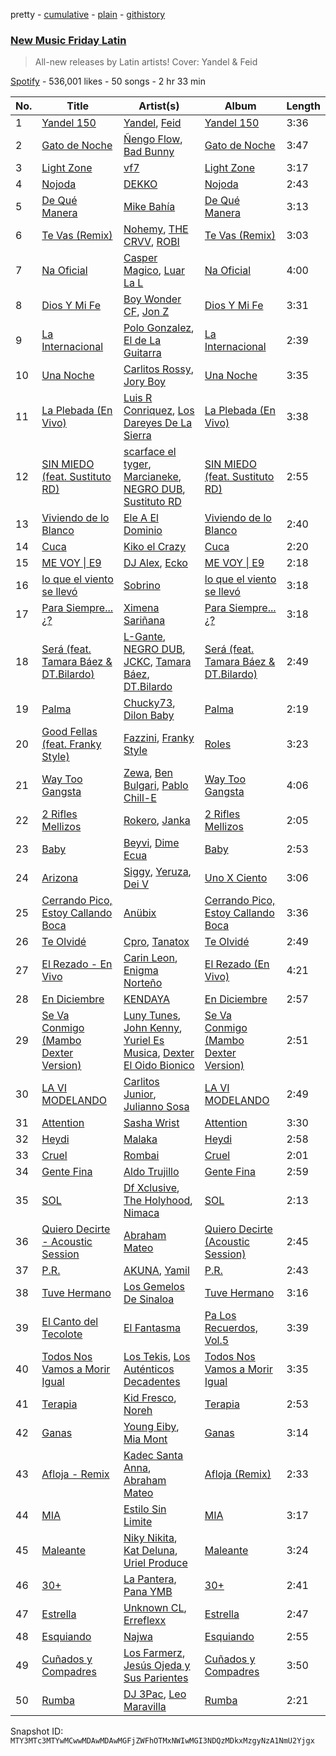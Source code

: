 pretty - [cumulative](/playlists/cumulative/37i9dQZF1DX1hVRardJ30X.md) - [plain](/playlists/plain/37i9dQZF1DX1hVRardJ30X) - [githistory](https://github.githistory.xyz/mackorone/spotify-playlist-archive/blob/main/playlists/plain/37i9dQZF1DX1hVRardJ30X)

### [New Music Friday Latin](https://open.spotify.com/playlist/37i9dQZF1DX1hVRardJ30X)

> All\-new releases by Latin artists! Cover: Yandel & Feid

[Spotify](https://open.spotify.com/user/spotify) - 536,001 likes - 50 songs - 2 hr 33 min

| No. | Title | Artist(s) | Album | Length |
|---|---|---|---|---|
| 1 | [Yandel 150](https://open.spotify.com/track/2oiixB9QMIzhWaHGVlQx4g) | [Yandel](https://open.spotify.com/artist/0eHQ9o50hj6ZDNBt6Ys1sD), [Feid](https://open.spotify.com/artist/2LRoIwlKmHjgvigdNGBHNo) | [Yandel 150](https://open.spotify.com/album/0T4sp7vn9arhvBUAda3foX) | 3:36 |
| 2 | [Gato de Noche](https://open.spotify.com/track/54ELExv56KCAB4UP9cOCzC) | [Ñengo Flow](https://open.spotify.com/artist/12vb80Km0Ew53ABfJOepVz), [Bad Bunny](https://open.spotify.com/artist/4q3ewBCX7sLwd24euuV69X) | [Gato de Noche](https://open.spotify.com/album/2GS2h80Dp8rFdGEa0j0JhH) | 3:47 |
| 3 | [Light Zone](https://open.spotify.com/track/5NNqDGrDCdEFBQNXZoYZdT) | [vf7](https://open.spotify.com/artist/6bxjoq64Y0HTfMc4GIbpyJ) | [Light Zone](https://open.spotify.com/album/0IeVTWuigUFBLtaL3zQBZC) | 3:17 |
| 4 | [Nojoda](https://open.spotify.com/track/77HE2OvXZm4Xa78oN8Qi62) | [DEKKO](https://open.spotify.com/artist/6ZvYYrrfpb1Z7kICDyxWQE) | [Nojoda](https://open.spotify.com/album/4uMo3BJ9nCC7Fo5rza2vi4) | 2:43 |
| 5 | [De Qué Manera](https://open.spotify.com/track/3HMlb6Dh9OGr3CjV6IwjEP) | [Mike Bahía](https://open.spotify.com/artist/1phfTBIocBW3UwqcYjaEN6) | [De Qué Manera](https://open.spotify.com/album/6XBq5DhffYApT0TGZAQ9cH) | 3:13 |
| 6 | [Te Vas \(Remix\)](https://open.spotify.com/track/0WtyFn3XFL4j8pdH47yWP3) | [Nohemy](https://open.spotify.com/artist/4EinPz5K01c3pu8ufwvD3P), [THE CRVV](https://open.spotify.com/artist/6PTiSdUTdWl30o5mrwZtvo), [ROBI](https://open.spotify.com/artist/6ISKc7ev3V4EGnEagkXexc) | [Te Vas \(Remix\)](https://open.spotify.com/album/0D6MNzCuMP8o5CSENeWlXk) | 3:03 |
| 7 | [Na Oficial](https://open.spotify.com/track/5bWqWZMZQanGyoUvCwAUEA) | [Casper Magico](https://open.spotify.com/artist/1fux65HMCBvfJHqlBc4Nno), [Luar La L](https://open.spotify.com/artist/4axKuDPr6WKcDCyh8vueTY) | [Na Oficial](https://open.spotify.com/album/4BY13m0zpvQaNOWICBWNRR) | 4:00 |
| 8 | [Dios Y Mi Fe](https://open.spotify.com/track/0VO3n8Y01UTsZYCelzwu9M) | [Boy Wonder CF](https://open.spotify.com/artist/01nUdqwuIHCHLZNP2TvYVF), [Jon Z](https://open.spotify.com/artist/5bWUlnPx9OYKsLiUJrhCA1) | [Dios Y Mi Fe](https://open.spotify.com/album/1SttuNOvnL3HVDHled7wRM) | 3:31 |
| 9 | [La Internacional](https://open.spotify.com/track/6T0FTw6tAOUbeMIvGV7WrX) | [Polo Gonzalez](https://open.spotify.com/artist/0OpXeanba0vYnyoft00BP6), [El de La Guitarra](https://open.spotify.com/artist/0LIyZkH7LLbsA9T4YwUnEk) | [La Internacional](https://open.spotify.com/album/5lOudBxycPSzUC6GKDQ2Cs) | 2:39 |
| 10 | [Una Noche](https://open.spotify.com/track/7asZ85RbCEQgmxFj4B9R3I) | [Carlitos Rossy](https://open.spotify.com/artist/0FDJB5xf8i09jDjIg1qNED), [Jory Boy](https://open.spotify.com/artist/5lFhCi03HDneWzvCxGctrT) | [Una Noche](https://open.spotify.com/album/1HJJPkS1NhG0nU1B2hRv6L) | 3:35 |
| 11 | [La Plebada \(En Vivo\)](https://open.spotify.com/track/0AdIPj093vFCO7t95TWak4) | [Luis R Conriquez](https://open.spotify.com/artist/0pePYDrJGk8gqMRbXrLJC8), [Los Dareyes De La Sierra](https://open.spotify.com/artist/1ZMJSCQw8DIefcLb1FIpY0) | [La Plebada \(En Vivo\)](https://open.spotify.com/album/4XXYvofbCf6KV5ZkHGw7fq) | 3:38 |
| 12 | [SIN MIEDO \(feat\. Sustituto RD\)](https://open.spotify.com/track/4p3CdsLRZYvVgVt1TLOvxD) | [scarface el tyger](https://open.spotify.com/artist/5MlZuriWb6dZV0VFOClFys), [Marcianeke](https://open.spotify.com/artist/5XQWXnMwsvuvCPMneXUbsy), [NEGRO DUB](https://open.spotify.com/artist/65VS702SIPGgTpWgTQupMA), [Sustituto RD](https://open.spotify.com/artist/4bSFqic4EdbcV1wAQ3c75B) | [SIN MIEDO \(feat\. Sustituto RD\)](https://open.spotify.com/album/0pINb4CVdXYmM7GxCxjuKM) | 2:55 |
| 13 | [Viviendo de lo Blanco](https://open.spotify.com/track/6fJt7gzBfer4uyh8XcJg8D) | [Ele A El Dominio](https://open.spotify.com/artist/4SzD0wClEg9NKVJZbCRFqS) | [Viviendo de lo Blanco](https://open.spotify.com/album/6NzVo36Va0VdRi1z8NDJkX) | 2:40 |
| 14 | [Cuca](https://open.spotify.com/track/185juQ66htkJV1aNzeUBUw) | [Kiko el Crazy](https://open.spotify.com/artist/3NpG6SsHaQETkdQVZH6V1E) | [Cuca](https://open.spotify.com/album/7qINSHSAzZRdlDzomEwtcQ) | 2:20 |
| 15 | [ME VOY \| E9](https://open.spotify.com/track/1PsHzI1j2YdALtsX9N6fP0) | [DJ Alex](https://open.spotify.com/artist/7ygNQCdpQWW7iSWAxDhvhI), [Ecko](https://open.spotify.com/artist/2Jb9jVnCpWkXtoGznFJ6bF) | [ME VOY \| E9](https://open.spotify.com/album/4eTdUnsV9I8vL3mEptSYQk) | 2:18 |
| 16 | [lo que el viento se llevó](https://open.spotify.com/track/2aBCMKMDskrazQZqb3JFzc) | [Sobrino](https://open.spotify.com/artist/0vEEYg1cJscAAw4sekHSOf) | [lo que el viento se llevó](https://open.spotify.com/album/2UIV5FHHm0n7L23lVQASnG) | 3:18 |
| 17 | [Para Siempre..\. ¿?](https://open.spotify.com/track/4ZqHm4OWOoZOOv5smffU6C) | [Ximena Sariñana](https://open.spotify.com/artist/7plUpXSFcSJUZSiZAoXqr1) | [Para Siempre..\. ¿?](https://open.spotify.com/album/7f2UbbWOm1LZFF7TWzeNnu) | 3:18 |
| 18 | [Será \(feat\. Tamara Báez & DT.Bilardo\)](https://open.spotify.com/track/6J50I7pW8UQJE8qVT0RSea) | [L\-Gante](https://open.spotify.com/artist/4YYxffPVDFe9XoqqbRW6Bq), [NEGRO DUB](https://open.spotify.com/artist/65VS702SIPGgTpWgTQupMA), [JCKC](https://open.spotify.com/artist/6Sf9Y7eQWVeAioiBobktSu), [Tamara Báez](https://open.spotify.com/artist/0JhK7gnIBytbUEh2PURT8i), [DT.Bilardo](https://open.spotify.com/artist/5kfMU816qY0ujqEt3xIHqR) | [Será \(feat\. Tamara Báez & DT.Bilardo\)](https://open.spotify.com/album/2MQZG90FO0qGdhhajfJsc8) | 2:49 |
| 19 | [Palma](https://open.spotify.com/track/2K0wBFBCsL9D24GX9JMFc2) | [Chucky73](https://open.spotify.com/artist/38epWdyauFwdRkldqUMfWE), [Dilon Baby](https://open.spotify.com/artist/4ZIaiuKxYK6A6JwvvwqXoN) | [Palma](https://open.spotify.com/album/6qMJqJj0gOSN8MTPalrhLx) | 2:19 |
| 20 | [Good Fellas \(feat\. Franky Style\)](https://open.spotify.com/track/1eyryLKye7Vma52zmMPKK0) | [Fazzini](https://open.spotify.com/artist/0UgMoItq2HrVT6sRUF9ouY), [Franky Style](https://open.spotify.com/artist/1cLDC1abeY1jIY5AX2Rtbx) | [Roles](https://open.spotify.com/album/5XuC5IBexEhUZQxcyG7yxy) | 3:23 |
| 21 | [Way Too Gangsta](https://open.spotify.com/track/5vEdfiMboNhMjliLZI6toW) | [Zewa](https://open.spotify.com/artist/0b3v0MjhWKcPxVOhZhofdL), [Ben Bulgari](https://open.spotify.com/artist/2OKp4B9CctxvyhsBX01bqG), [Pablo Chill\-E](https://open.spotify.com/artist/2XcZshqzPKm3iZcmt73R8D) | [Way Too Gangsta](https://open.spotify.com/album/6unk1AqfDseG1oNcXwvXNi) | 4:06 |
| 22 | [2 Rifles Mellizos](https://open.spotify.com/track/4UKlzfzA3gJGvRWO7YTRWm) | [Rokero](https://open.spotify.com/artist/4LnMIW4aNwegikxZkUN4ir), [Janka](https://open.spotify.com/artist/6IIReOd0DCzCWBVV30b4KB) | [2 Rifles Mellizos](https://open.spotify.com/album/1mQGMU2Ok3f1KBLlI3Ws6d) | 2:05 |
| 23 | [Baby](https://open.spotify.com/track/4USbB5ERRyw0md2C1KZdvg) | [Beyvi](https://open.spotify.com/artist/0qYK3HCQu7AxvQq8IqcALK), [Dime Ecua](https://open.spotify.com/artist/0hDiY6kqZJ4SuVHC6yLkdp) | [Baby](https://open.spotify.com/album/4XYPP066jyOA910BfnQfG3) | 2:53 |
| 24 | [Arizona](https://open.spotify.com/track/5D3mzFz8ULjlqCAQow0r0I) | [Siggy](https://open.spotify.com/artist/1rSQmPC2RW6U5CnxVpE8yg), [Yeruza](https://open.spotify.com/artist/6NyPX5jymkvSPaJhCh1crb), [Dei V](https://open.spotify.com/artist/2YRyPiW98bpkARAS4B3OQP) | [Uno X Ciento](https://open.spotify.com/album/2eIR3IdzD32qKQQuLeQOXM) | 3:06 |
| 25 | [Cerrando Pico, Estoy Callando Boca](https://open.spotify.com/track/07GipbZCoPh640bSegW1OA) | [Anübix](https://open.spotify.com/artist/6lYvt7Arc1j8VpiD7uoNuY) | [Cerrando Pico, Estoy Callando Boca](https://open.spotify.com/album/6auYzoRgJKm2YChISxnyJ7) | 3:36 |
| 26 | [Te Olvidé](https://open.spotify.com/track/2Hj3fbDero7myVocqMQlsK) | [Cpro](https://open.spotify.com/artist/3JvIYnDpMUezZuKUmsswyI), [Tanatox](https://open.spotify.com/artist/0a2CIoGIYHjQpmnsGL1vk6) | [Te Olvidé](https://open.spotify.com/album/6aSOEVJadfb6y1bnjoicat) | 2:49 |
| 27 | [El Rezado \- En Vivo](https://open.spotify.com/track/4oMcfG82bPjArsCUu7gLfW) | [Carin Leon](https://open.spotify.com/artist/66ihevNkSYNzRAl44dx6jJ), [Enigma Norteño](https://open.spotify.com/artist/3441uYrkzgTWwjXLd13R0U) | [El Rezado \(En Vivo\)](https://open.spotify.com/album/2InTHqP7dbNYWVy6RaGXES) | 4:21 |
| 28 | [En Diciembre](https://open.spotify.com/track/1vzT5irqRULHKQqmxKGRp7) | [KENDAYA](https://open.spotify.com/artist/600A9kCCYYLjWsYBI3EznN) | [En Diciembre](https://open.spotify.com/album/6lwA4HXAr3Fx6Q41eMKVZJ) | 2:57 |
| 29 | [Se Va Conmigo \(Mambo Dexter Version\)](https://open.spotify.com/track/1plhODJYFtvODeP4NC4JLo) | [Luny Tunes](https://open.spotify.com/artist/5pZE9tgrhmIGWAsJZ7YxNK), [John Kenny](https://open.spotify.com/artist/0DHFpoVJmWjU2avIBIF7vw), [Yuriel Es Musica](https://open.spotify.com/artist/1wHaQslJt6H89ArcgEV9qK), [Dexter El Oido Bionico](https://open.spotify.com/artist/2grcM3wnC2xdbLtqjgo5KY) | [Se Va Conmigo \(Mambo Dexter Version\)](https://open.spotify.com/album/7HoIsaIvVPKXFR1MWqni1n) | 2:51 |
| 30 | [LA VI MODELANDO](https://open.spotify.com/track/7FzE7Ba9XSjexa1OXfPhgH) | [Carlitos Junior](https://open.spotify.com/artist/0fTQ3jEDT1eDQG3URLTwEo), [Julianno Sosa](https://open.spotify.com/artist/4IC2X34tZmHG3VfTbpzvwL) | [LA VI MODELANDO](https://open.spotify.com/album/7GigXaCn6HFwo9s5uP7uNw) | 2:49 |
| 31 | [Attention](https://open.spotify.com/track/7syoS1ypxYhUM2dXEc9iA5) | [Sasha Wrist](https://open.spotify.com/artist/3h4yzDa8Uj4ZplkApbgFAD) | [Attention](https://open.spotify.com/album/5OBak026OdX5LzG7CeX3fI) | 3:30 |
| 32 | [Heydi](https://open.spotify.com/track/7kpADY4bGSZRlym57rYoMd) | [Malaka](https://open.spotify.com/artist/2IFT6Pp5gkM7cA6TO48VCD) | [Heydi](https://open.spotify.com/album/362Q6B7QXRTjb7EHCWS6fm) | 2:58 |
| 33 | [Cruel](https://open.spotify.com/track/4m0hK1iRCWFVezV0Xn6L7M) | [Rombai](https://open.spotify.com/artist/5KQX0Ui06LVm6PApyicRFK) | [Cruel](https://open.spotify.com/album/211OPQDxzANvP8uAgFkk3h) | 2:01 |
| 34 | [Gente Fina](https://open.spotify.com/track/2sowOY6PNHB8gFLIfOR54Y) | [Aldo Trujillo](https://open.spotify.com/artist/0l6WgSoqo4UqeuXFKnTQRu) | [Gente Fina](https://open.spotify.com/album/3xxV96QsW7EzKED8GlGrW7) | 2:59 |
| 35 | [SOL](https://open.spotify.com/track/4ivCURyohzxyqm03nPHHMe) | [Df Xclusive](https://open.spotify.com/artist/0sxgYS3dxqxNvWjyxo5Ar3), [The Holyhood](https://open.spotify.com/artist/2v8UkQ5orxkIdpAYEqYqec), [Nimaca](https://open.spotify.com/artist/3HSY9ivW2NY5uVi1ZUhryz) | [SOL](https://open.spotify.com/album/68vYd7hQOmzL5ijodaX9zx) | 2:13 |
| 36 | [Quiero Decirte \- Acoustic Session](https://open.spotify.com/track/3oRZuwpJRswWJCiuKAasA9) | [Abraham Mateo](https://open.spotify.com/artist/2bxxlINUlcMQQb39K7IopR) | [Quiero Decirte \(Acoustic Session\)](https://open.spotify.com/album/5Qqrvv1Ef4RM53gGEwdvxD) | 2:45 |
| 37 | [P.R.](https://open.spotify.com/track/55CxxNlxyfKorIOT2iaFsP) | [AKUNA](https://open.spotify.com/artist/7v7IiuaRyuKi4JzmDlHZ66), [Yamil](https://open.spotify.com/artist/6OYqTSrG3PF4kR552cXqGk) | [P.R.](https://open.spotify.com/album/2YwWZB83tqChdG684oVYes) | 2:43 |
| 38 | [Tuve Hermano](https://open.spotify.com/track/0ifDCJKO7grUtZLQCFM2v6) | [Los Gemelos De Sinaloa](https://open.spotify.com/artist/1Zkxm1dM3HI3QkTmxUEVQA) | [Tuve Hermano](https://open.spotify.com/album/2J1sQi3niVE9g7UhaGT1lU) | 3:16 |
| 39 | [El Canto del Tecolote](https://open.spotify.com/track/03uhVtYOLWrS4ih7ntgZrg) | [El Fantasma](https://open.spotify.com/artist/0my6Pg4I28dVcZLSpAkqhv) | [Pa Los Recuerdos, Vol.5](https://open.spotify.com/album/4fdN1Uh8LjzuW9gmis3dSB) | 3:39 |
| 40 | [Todos Nos Vamos a Morir Igual](https://open.spotify.com/track/38sa3wVJjWkDwH0EaCaL7C) | [Los Tekis](https://open.spotify.com/artist/0iutktJLkNNtErs8c3EoF6), [Los Auténticos Decadentes](https://open.spotify.com/artist/3HrbmsYpKjWH1lzhad7alj) | [Todos Nos Vamos a Morir Igual](https://open.spotify.com/album/2XhEFbtfY9sVKZVsMq4FOe) | 3:35 |
| 41 | [Terapia](https://open.spotify.com/track/4lNqp5wlde1EtSO5q89vub) | [Kid Fresco](https://open.spotify.com/artist/2Mqd2MLJTKaLBG8N5vS5rD), [Noreh](https://open.spotify.com/artist/1JHgX0v8Dx86wpfQkZuJFg) | [Terapia](https://open.spotify.com/album/0Xa8TqM7ZKcFSbwJzK2xCr) | 2:53 |
| 42 | [Ganas](https://open.spotify.com/track/1cUcDhpkhpuTqMNOOoT0g2) | [Young Eiby](https://open.spotify.com/artist/7pkbJcC4tdrBehOaqGMQbx), [Mia Mont](https://open.spotify.com/artist/49WIvZvQmpwkFDggpQGRV4) | [Ganas](https://open.spotify.com/album/48xEExZb0u4RhTIkgarAiU) | 3:14 |
| 43 | [Afloja \- Remix](https://open.spotify.com/track/0b556RMILyQJy6utIOqtJ3) | [Kadec Santa Anna](https://open.spotify.com/artist/2EGMWC98kT000LbqnDYwhW), [Abraham Mateo](https://open.spotify.com/artist/2bxxlINUlcMQQb39K7IopR) | [Afloja \(Remix\)](https://open.spotify.com/album/6qZR6HJb6ESvHXOrrxyR1h) | 2:33 |
| 44 | [MIA](https://open.spotify.com/track/7ELarnBPldbkkEKVEkihQW) | [Estilo Sin Limite](https://open.spotify.com/artist/3EhvqOxws7gMwok2Z9XOjd) | [MIA](https://open.spotify.com/album/11hjzgKjphCyjn5w1ydbNw) | 3:17 |
| 45 | [Maleante](https://open.spotify.com/track/7Mql2NB7Gd8TQ4Bw2fO82y) | [Niky Nikita](https://open.spotify.com/artist/7dX5wKELxt7VltNK3Xousv), [Kat Deluna](https://open.spotify.com/artist/0bOlhT8OcoC1lCpN69NcFP), [Uriel Produce](https://open.spotify.com/artist/1SIghlrGacKWdkAvAgUdPC) | [Maleante](https://open.spotify.com/album/309kQlxTwftmZZxl4j4zxG) | 3:24 |
| 46 | [30+](https://open.spotify.com/track/0czN1b2J6225FsS7gQEDaN) | [La Pantera](https://open.spotify.com/artist/0IEzMvarfVycBJAXjjEZOL), [Pana YMB](https://open.spotify.com/artist/2e2yLgFeLOTjYE7sa15SEb) | [30+](https://open.spotify.com/album/6fjd9bRI5caYr1LQ4BXfu9) | 2:41 |
| 47 | [Estrella](https://open.spotify.com/track/6eMPfZzSereNHx93IwBMga) | [Unknown CL](https://open.spotify.com/artist/7Jmx248RkeS8Tovjz4x9I8), [Erreflexx](https://open.spotify.com/artist/3Wck1E7AcfrcW3beEPtPaU) | [Estrella](https://open.spotify.com/album/50uhJFB5g6tXPfTBcYH5sw) | 2:47 |
| 48 | [Esquiando](https://open.spotify.com/track/34j9ERYhFkmw76khX9yHDo) | [Najwa](https://open.spotify.com/artist/7dp8dR96gWncIypef8kTnS) | [Esquiando](https://open.spotify.com/album/1os3O9AAm95njtVxeeweE3) | 2:55 |
| 49 | [Cuñados y Compadres](https://open.spotify.com/track/1gkd7OJkmMVNQEEJjFvQLp) | [Los Farmerz](https://open.spotify.com/artist/5aZppZ1lCv3Y09RuunlN1a), [Jesús Ojeda y Sus Parientes](https://open.spotify.com/artist/3DVNivnmWy2nzzIneVr4Yk) | [Cuñados y Compadres](https://open.spotify.com/album/1AEo9kTiKt4lUxwNV9gF7c) | 3:50 |
| 50 | [Rumba](https://open.spotify.com/track/1NQlwO1SSaBwgvv0pU3HnW) | [DJ 3Pac](https://open.spotify.com/artist/6Uv1rLorkjagza0o5aKEvJ), [Leo Maravilla](https://open.spotify.com/artist/1e0tKwunt8M7DJQdSLxe64) | [Rumba](https://open.spotify.com/album/4cu1C86MVrevQG1f8S0fv2) | 2:21 |

Snapshot ID: `MTY3MTc3MTYwMCwwMDAwMDAwMGFjZWFhOTMxNWIwMGI3NDQzMDkxMzgyNzA1NmU2Yjgx`
